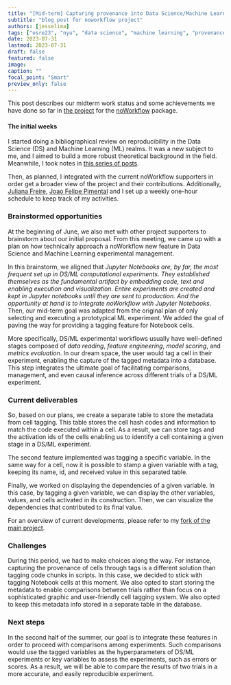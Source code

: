 ```yaml
---
title: "[Mid-term] Capturing provenance into Data Science/Machine Learning workflows"
subtitle: "blog post for noworkflow project" 
authors: [jesselima]
tags: ["osre23", "nyu", "data science", "machine learning", "provenance", "reproducibility"]
date: 2023-07-31
lastmod: 2023-07-31
draft: false
featured: false
image:
caption: ""
focal_point: "Smart"
preview_only: false
---
```


This post describes our midterm work status and some achievements we have done so far in [the project](https://docs.google.com/document/d/1YMtPjZXcgt5eplyxIgQE8IBpQIiRlB9eqVSQiIPhXNU/edit#heading=h.nnxl1g16trg0) for the [noWorkflow](https://ucsc-ospo.github.io/project/osre23/nyu/noworkflow/) package. 


#### The initial weeks

I started doing a bibliographical review on reproducibility in the Data Science (DS) and Machine Learning (ML) realms. It was a new subject to me, and I aimed to build a more robust theoretical background in the field. Meanwhile, I took notes in [this series of posts](https://jaglima.github.io/). 

Then, as planned, I integrated with the current noWorkflow supporters in order get a broader view of the project and their contributions. Additionally, [Juliana Freire](https://ucsc-ospo.github.io/author/juliana-freire/), [Joao Felipe Pimental](https://ucsc-ospo.github.io/author/joao-felipe-pimentel/) and I set up a weekly one-hour schedule to keep track of my activities. 

### Brainstormed opportunities

At the beginning of June, we also met with other project supporters to brainstorm about our initial proposal. From this meeting, we came up with a plan on how technically approach a noWorkflow new feature in Data Science and Machine Learning experimental management.

In this brainstorm, we aligned that _Jupyter Notebooks are, by far, the most frequent set up in DS/ML computational experiments. They established themselves as the fundamental artifact by embedding code, text and enabling execution and visualization. Entire experiments are created and kept in Jupyter notebooks until they are sent to production. And the opportunity at hand is to integrate noWorkflow with Jupyter Notebooks_. 
Then, our mid-term goal was adapted from the original plan of only selecting and executing a prototypical ML experiment. We added the goal of paving the way for providing a tagging feature for Notebook cells. 

More specifically, DS/ML experimental workflows usually have well-defined stages composed of _data reading_, _feature engineering_, _model scoring_, and _metrics evaluation_.  In our  dream space, the user would tag a cell in their experiment, enabling the capture of the tagged metadata into a database. This step integrates the ultimate goal of facilitating comparisons, management, and even causal inference across different trials of a DS/ML experiment. 

### Current deliverables

So, based on our plans, we create a separate table to store the metadata from cell tagging. This table stores the cell hash codes and information to match the code executed within a cell. As a result, we can store tags and the activation ids of the cells enabling us to identify a cell containing a given stage in a DS/ML experiment. 

The second feature implemented was tagging a specific variable. In the same way for a cell, now it is possible to stamp a given variable with a tag, keeping its name, id, and received value in this separated table.

Finally, we worked on displaying the dependencies of a given variable. In this case, by tagging a given variable, we can display the other variables, values, and cells activated in its construction. Then, we can visualize the dependencies that contributed to its final value.

For an overview of current developments, please refer to my [fork of the main project](https://github.com/jaglima/noworkflow/tree/stage_tagging).

### Challenges

During this period, we had to make choices along the way. For instance, capturing the provenance of cells through tags is a different solution than tagging code chunks in scripts. In this case, we decided to stick with tagging Notebook cells at this moment. We also opted to start storing the metadata to enable comparisons between trials rather than focus on a sophisticated graphic and user-friendly cell tagging system. We also opted to keep this metadata info stored in a separate table in the database.


### Next steps

In the second half of the summer, our goal is to integrate these features in order to proceed with comparisons among experiments. Such comparisons would use the tagged variables as the hyperparameters of DS/ML experiments or key variables to assess the experiments, such as errors or scores. As a result, we will be able to compare the results of two trials in a more accurate, and easily reproducible experiment.


